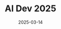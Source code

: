 ---
date: '2025-03-14'
draft: false
title: "AI Dev 2025"
tags: ['ai', 'aiengineer']
categories: ['conference']
summary: "Conference by [deeplearning.ai](https://www.deeplearning.ai/)"
event_date: '2025-03-14'
event_page: 'https://ai-dev.deeplearning.ai/'
recordings_link: 'https://www.youtube.com/playlist?list=PLkDaE6sCZn6EYD2iP6x7c3zSbJXi0_jZT'
---